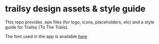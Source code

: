trailsy design assets & style guide
====================

This repo provides .eps files (for logo, icons, placeholders, etc) and a style guide for Trailsy (To The Trails).

The font used in the app is available <a href="http://www.losttype.com/missiongothic/" target="_blank">here</a>